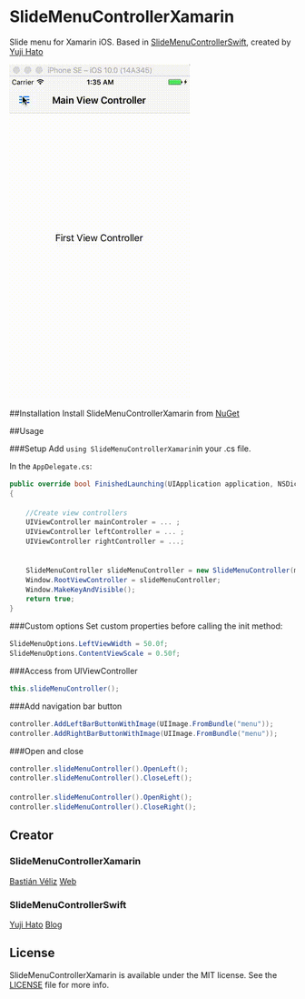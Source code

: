 # SlideMenuControllerXamarin
Slide menu for Xamarin iOS. Based in [SlideMenuControllerSwift](https://github.com/dekatotoro/SlideMenuControllerSwift), created by [Yuji Hato](https://github.com/dekatotoro) 

![example](example.gif)

##Installation
Install SlideMenuControllerXamarin from [NuGet](https://www.nuget.org/packages/SlideMenuControllerXamarin)

##Usage

###Setup
Add `using SlideMenuControllerXamarin`in your .cs file.

In the `AppDelegate.cs`:

```cs
public override bool FinishedLaunching(UIApplication application, NSDictionary launchOptions)
{

	//Create view controllers
	UIViewController mainControler = ... ;
	UIViewController leftController = ... ;
	UIViewController rightController = ...;


	SlideMenuController slideMenuController = new SlideMenuController(mainController, leftController, rightController);
	Window.RootViewController = slideMenuController;
	Window.MakeKeyAndVisible();
	return true;
}
```

###Custom options
Set custom properties before calling the init method:
```cs
SlideMenuOptions.LeftViewWidth = 50.0f;
SlideMenuOptions.ContentViewScale = 0.50f;
```

###Access from UIViewController

```cs
this.slideMenuController();
```

###Add navigation bar button

```cs
controller.AddLeftBarButtonWithImage(UIImage.FromBundle("menu"));
controller.AddRightBarButtonWithImage(UIImage.FromBundle("menu"));
```

###Open and close
```cs
controller.slideMenuController().OpenLeft();
controller.slideMenuController().CloseLeft();

controller.slideMenuController().OpenRight();
controller.slideMenuController().CloseRight();
```
## Creator
### SlideMenuControllerXamarin
[Bastián Véliz](https://github.com/bastianX6) 
[Web](http://www.bastianveliz.cl)

### SlideMenuControllerSwift
[Yuji Hato](https://github.com/dekatotoro) 
[Blog](http://buzzmemo.blogspot.jp/)

## License
SlideMenuControllerXamarin is available under the MIT license. See the [LICENSE](./LICENSE) file for more info.

